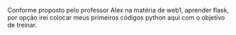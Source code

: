 Conforme proposto pelo professor Alex na matéria de web1, aprender flask, por opção irei colocar meus primeiros códigos python aqui com o objetivo de treinar.